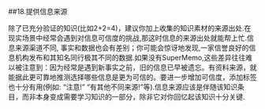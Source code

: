 ##18.提供信息来源

除了已充分验证的知识(比如2+2=4)，建议你加上收集的知识素材的来源出处.在现实场景中经常会遇到对信息可信度的挑战,那这时信息的来源出处就能帮上忙.信息来源渠道不同, 事实和数据也会有差别；你可能会惊讶地发现,一家信誉良好的信息机构发布和其知名同行极其不同的数据.如果没有SuperMemo,这些差异往往难以被注意到：因为经常是遇到新事实之前，旧的信息已早被遗忘。有资料来源，就能据此更可靠地推测选择哪些信息是更为可信的。要进一步增加可信度，添加标签也十分有用(例如: “注意!” “有其他不同来源!”等).信息来源应该是伴随该知识条目，而非本身变成需要学习知识的一部分，除非它对你回忆起该知识十分关键.
